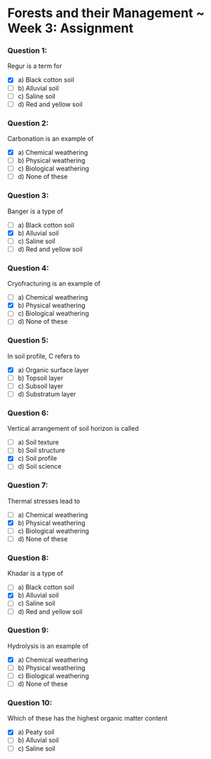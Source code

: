# Forests and their Management ~ Week 3: Assignment

### Question 1:
Regur is a term for
- [x] a) Black cotton soil
- [ ] b) Alluvial soil
- [ ] c) Saline soil
- [ ] d) Red and yellow soil

### Question 2:
Carbonation is an example of
- [x] a) Chemical weathering
- [ ] b) Physical weathering
- [ ] c) Biological weathering
- [ ] d) None of these

### Question 3:
Banger is a type of
- [ ] a) Black cotton soil
- [x] b) Alluvial soil
- [ ] c) Saline soil
- [ ] d) Red and yellow soil

### Question 4:
Cryofracturing is an example of
- [ ] a) Chemical weathering
- [x] b) Physical weathering
- [ ] c) Biological weathering
- [ ] d) None of these

### Question 5:
In soil profile, C refers to
- [x] a) Organic surface layer
- [ ] b) Topsoil layer
- [ ] c) Subsoil layer
- [ ] d) Substratum layer

### Question 6:
Vertical arrangement of soil horizon is called
- [ ] a) Soil texture
- [ ] b) Soil structure
- [x] c) Soil profile
- [ ] d) Soil science

### Question 7:
Thermal stresses lead to
- [ ] a) Chemical weathering
- [x] b) Physical weathering
- [ ] c) Biological weathering
- [ ] d) None of these

### Question 8:
Khadar is a type of
- [ ] a) Black cotton soil
- [x] b) Alluvial soil
- [ ] c) Saline soil
- [ ] d) Red and yellow soil

### Question 9:
Hydrolysis is an example of
- [x] a) Chemical weathering
- [ ] b) Physical weathering
- [ ] c) Biological weathering
- [ ] d) None of these

### Question 10:
Which of these has the highest organic matter content
- [x] a) Peaty soil
- [ ] b) Alluvial soil
- [ ] c) Saline soil

